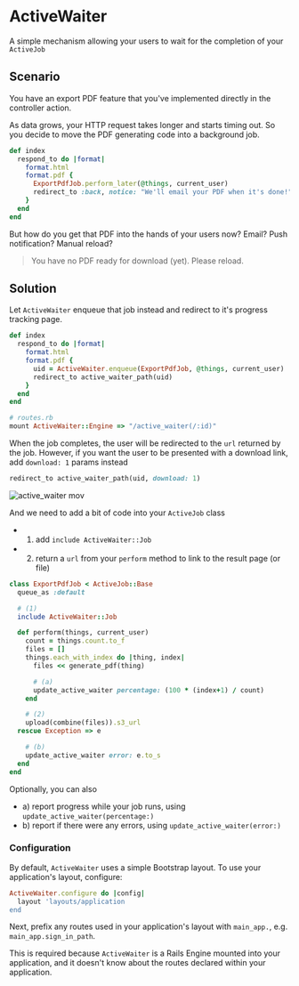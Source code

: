 # ActiveWaiter

A simple mechanism allowing your users to wait for the completion of your `ActiveJob`

## Scenario

You have an export PDF feature that you've implemented directly in the controller action.

As data grows, your HTTP request takes longer and starts timing out. So you decide to move the PDF generating code into a background job.

``` ruby
def index
  respond_to do |format|
    format.html
    format.pdf {
      ExportPdfJob.perform_later(@things, current_user)
      redirect_to :back, notice: "We'll email your PDF when it's done!"
    }
  end
end
```

But how do you get that PDF into the hands of your users now? Email? Push notification? Manual reload?

> You have no PDF ready for download (yet). Please reload.


## Solution

Let `ActiveWaiter` enqueue that job instead and redirect to it's progress tracking page.

``` ruby
def index
  respond_to do |format|
    format.html
    format.pdf {
      uid = ActiveWaiter.enqueue(ExportPdfJob, @things, current_user)
      redirect_to active_waiter_path(uid)
    }
  end
end
```

``` ruby
# routes.rb
mount ActiveWaiter::Engine => "/active_waiter(/:id)"
```

When the job completes, the user will be redirected to the `url` returned by the job. However, if you want the user to be presented with a download link, add `download: 1` params instead

``` ruby
redirect_to active_waiter_path(uid, download: 1)
```

![active_waiter mov](https://cloud.githubusercontent.com/assets/473/7785141/c4667734-01b4-11e5-8974-3a3b00b3a4b6.gif)

And we need to add a bit of code into your `ActiveJob` class

- 1) add `include ActiveWaiter::Job`
- 2) return a `url` from your `perform` method to link to the result page (or file)

``` ruby
class ExportPdfJob < ActiveJob::Base
  queue_as :default

  # (1)
  include ActiveWaiter::Job

  def perform(things, current_user)
    count = things.count.to_f
    files = []
    things.each_with_index do |thing, index|
      files << generate_pdf(thing)

      # (a)
      update_active_waiter percentage: (100 * (index+1) / count)
    end

    # (2)
    upload(combine(files)).s3_url
  rescue Exception => e

    # (b)
    update_active_waiter error: e.to_s
  end
end
```

Optionally, you can also

- a) report progress while your job runs, using `update_active_waiter(percentage:)`
- b) report if there were any errors, using `update_active_waiter(error:)`

### Configuration

By default, `ActiveWaiter` uses a simple Bootstrap layout. To use your application's layout, configure:

```ruby
ActiveWaiter.configure do |config|
  layout 'layouts/application
end
```

Next, prefix any routes used in your application's layout with `main_app.`, e.g. `main_app.sign_in_path`.

This is required because `ActiveWaiter` is a Rails Engine mounted into your application,
and it doesn't know about the routes declared within your application.
